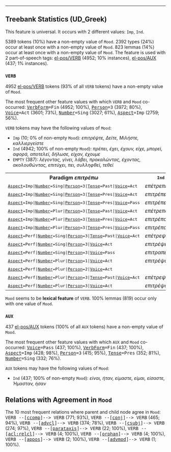 

--------------------------------------------------------------------------------

## Treebank Statistics (UD_Greek)

This feature is universal.
It occurs with 2 different values: `Imp`, `Ind`.

5389 tokens (10%) have a non-empty value of `Mood`.
2392 types (24%) occur at least once with a non-empty value of `Mood`.
823 lemmas (14%) occur at least once with a non-empty value of `Mood`.
The feature is used with 2 part-of-speech tags: [el-pos/VERB]() (4952; 10% instances), [el-pos/AUX]() (437; 1% instances).

### `VERB`

4952 [el-pos/VERB]() tokens (93% of all `VERB` tokens) have a non-empty value of `Mood`.

The most frequent other feature values with which `VERB` and `Mood` co-occurred: <tt><a href="VerbForm.html">VerbForm</a>=Fin</tt> (4952; 100%), <tt><a href="Person.html">Person</a>=3</tt> (3972; 80%), <tt><a href="Voice.html">Voice</a>=Act</tt> (3601; 73%), <tt><a href="Number.html">Number</a>=Sing</tt> (3027; 61%), <tt><a href="Aspect.html">Aspect</a>=Imp</tt> (2759; 56%).

`VERB` tokens may have the following values of `Mood`:

* `Imp` (10; 0% of non-empty `Mood`): <em>επιτρέψτε, Δείτε, Μιλήστε, καλλιεργείστε</em>
* `Ind` (4942; 100% of non-empty `Mood`): <em>πρέπει, έχει, έχουν, είχε, μπορεί, αφορά, αποτελεί, δήλωσε, είχαν, έχουμε</em>
* `EMPTY` (387): <em>λέγοντας, γίνει, λάβει, προκαλώντας, έχοντας, ακολουθώντας, επιτύχει, πει, συλληφθεί, τεθεί</em>

<table>
  <tr><th>Paradigm <i>επιτρέπω</i></th><th><tt>Ind</tt></th><th><tt>Imp</tt></th></tr>
  <tr><td><tt><a href="Aspect.html">Aspect</a>=Imp|<a href="Number.html">Number</a>=Sing|<a href="Person.html">Person</a>=3|<a href="Tense.html">Tense</a>=Past|<a href="Voice.html">Voice</a>=Act</tt></td><td><em>επέτρεπε</em></td><td></td></tr>
  <tr><td><tt><a href="Aspect.html">Aspect</a>=Imp|<a href="Number.html">Number</a>=Sing|<a href="Person.html">Person</a>=3|<a href="Tense.html">Tense</a>=Pres|<a href="Voice.html">Voice</a>=Act</tt></td><td><em>επιτρέπει</em></td><td></td></tr>
  <tr><td><tt><a href="Aspect.html">Aspect</a>=Imp|<a href="Number.html">Number</a>=Sing|<a href="Person.html">Person</a>=3|<a href="Tense.html">Tense</a>=Pres|<a href="Voice.html">Voice</a>=Pass</tt></td><td><em>επιτρέπεται</em></td><td></td></tr>
  <tr><td><tt><a href="Aspect.html">Aspect</a>=Imp|<a href="Number.html">Number</a>=Plur|<a href="Person.html">Person</a>=3|<a href="Tense.html">Tense</a>=Past|<a href="Voice.html">Voice</a>=Act</tt></td><td><em>επέτρεπαν</em></td><td></td></tr>
  <tr><td><tt><a href="Aspect.html">Aspect</a>=Imp|<a href="Number.html">Number</a>=Plur|<a href="Person.html">Person</a>=3|<a href="Tense.html">Tense</a>=Pres|<a href="Voice.html">Voice</a>=Act</tt></td><td><em>επιτρέπουν</em></td><td></td></tr>
  <tr><td><tt><a href="Aspect.html">Aspect</a>=Imp|<a href="Number.html">Number</a>=Plur|<a href="Person.html">Person</a>=3|<a href="Tense.html">Tense</a>=Pres|<a href="Voice.html">Voice</a>=Pass</tt></td><td><em>επιτρέπονται</em></td><td></td></tr>
  <tr><td><tt><a href="Aspect.html">Aspect</a>=Perf|<a href="Number.html">Number</a>=Sing|<a href="Person.html">Person</a>=3|<a href="Tense.html">Tense</a>=Past|<a href="Voice.html">Voice</a>=Act</tt></td><td><em>επέτρεψε</em></td><td></td></tr>
  <tr><td><tt><a href="Aspect.html">Aspect</a>=Perf|<a href="Number.html">Number</a>=Sing|<a href="Person.html">Person</a>=3|<a href="Voice.html">Voice</a>=Act</tt></td><td><em>επιτρέψει</em></td><td></td></tr>
  <tr><td><tt><a href="Aspect.html">Aspect</a>=Perf|<a href="Number.html">Number</a>=Sing|<a href="Person.html">Person</a>=3|<a href="Voice.html">Voice</a>=Pass</tt></td><td><em>επιτραπεί</em></td><td></td></tr>
  <tr><td><tt><a href="Aspect.html">Aspect</a>=Perf|<a href="Number.html">Number</a>=Plur|<a href="Person.html">Person</a>=1|<a href="Voice.html">Voice</a>=Act</tt></td><td><em>επιτρέψουμε</em></td><td></td></tr>
  <tr><td><tt><a href="Aspect.html">Aspect</a>=Perf|<a href="Number.html">Number</a>=Plur|<a href="Person.html">Person</a>=2|<a href="Voice.html">Voice</a>=Act</tt></td><td></td><td><em>επιτρέψτε</em></td></tr>
  <tr><td><tt><a href="Aspect.html">Aspect</a>=Perf|<a href="Number.html">Number</a>=Plur|<a href="Person.html">Person</a>=3|<a href="Tense.html">Tense</a>=Past|<a href="Voice.html">Voice</a>=Act</tt></td><td><em>επέτρεψαν</em></td><td></td></tr>
  <tr><td><tt><a href="Aspect.html">Aspect</a>=Perf|<a href="Number.html">Number</a>=Plur|<a href="Person.html">Person</a>=3|<a href="Voice.html">Voice</a>=Act</tt></td><td><em>επιτρέψουν</em></td><td></td></tr>
</table>

`Mood` seems to be **lexical feature** of `VERB`. 100% lemmas (819) occur only with one value of `Mood`.

### `AUX`

437 [el-pos/AUX]() tokens (100% of all `AUX` tokens) have a non-empty value of `Mood`.

The most frequent other feature values with which `AUX` and `Mood` co-occurred: <tt><a href="Voice.html">Voice</a>=Pass</tt> (437; 100%), <tt><a href="VerbForm.html">VerbForm</a>=Fin</tt> (437; 100%), <tt><a href="Aspect.html">Aspect</a>=Imp</tt> (428; 98%), <tt><a href="Person.html">Person</a>=3</tt> (415; 95%), <tt><a href="Tense.html">Tense</a>=Pres</tt> (352; 81%), <tt><a href="Number.html">Number</a>=Sing</tt> (332; 76%).

`AUX` tokens may have the following values of `Mood`:

* `Ind` (437; 100% of non-empty `Mood`): <em>είναι, ήταν, είμαστε, είμαι, είσαστε, Ήμασταν, ήσαν</em>

## Relations with Agreement in `Mood`

The 10 most frequent relations where parent and child node agree in `Mood`:
<tt>VERB --[<a href="../dep/ccomp.html">ccomp</a>]--> VERB</tt> (771; 93%),
<tt>VERB --[<a href="../dep/conj.html">conj</a>]--> VERB</tt> (465; 94%),
<tt>VERB --[<a href="../dep/advcl.html">advcl</a>]--> VERB</tt> (374; 78%),
<tt>VERB --[<a href="../dep/csubj.html">csubj</a>]--> VERB</tt> (274; 97%),
<tt>VERB --[<a href="../dep/parataxis.html">parataxis</a>]--> VERB</tt> (22; 100%),
<tt>VERB --[<a href="../dep/acl:relcl.html">acl:relcl</a>]--> VERB</tt> (4; 100%),
<tt>VERB --[<a href="../dep/orphan.html">orphan</a>]--> VERB</tt> (4; 100%),
<tt>VERB --[<a href="../dep/appos.html">appos</a>]--> VERB</tt> (2; 100%),
<tt>VERB --[<a href="../dep/advmod.html">advmod</a>]--> VERB</tt> (1; 100%).


